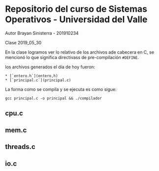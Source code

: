  # Repositorio del curso de Sistemas Operativos - Universidad del Valle

 Autor Brayan Sinisterra - 201910234

 Clase 2019_05_30

 En la clase logramos ver lo relativo de los archivos ade cabecera en C, se mencionó lo que significa directivass de pre-compilación `#DEFINE`.

los archivos generados el día de hoy fueron:

	* [`entero.h`](entero,h)
	* [`principal.c`](principal.c)

La forma como se compila y se ejecuta es como sigue:

```
gcc principal.c -o principal && ./compilador
```
## cpu.c

## mem.c

## threads.c

## io.c
